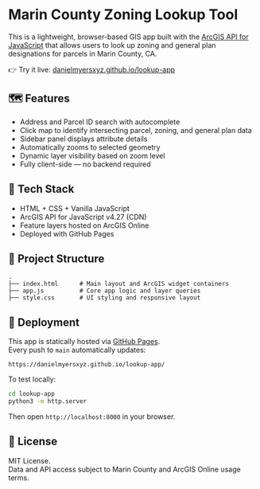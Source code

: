 # Marin County Zoning Lookup Tool

This is a lightweight, browser-based GIS app built with the [ArcGIS API for JavaScript](https://developers.arcgis.com/javascript/) that allows users to look up zoning and general plan designations for parcels in Marin County, CA.

👉 Try it live: [danielmyersxyz.github.io/lookup-app](https://danielmyersxyz.github.io/lookup-app)

## 🗺️ Features

- Address and Parcel ID search with autocomplete
- Click map to identify intersecting parcel, zoning, and general plan data
- Sidebar panel displays attribute details
- Automatically zooms to selected geometry
- Dynamic layer visibility based on zoom level
- Fully client-side — no backend required

## 🧱 Tech Stack

- HTML + CSS + Vanilla JavaScript
- ArcGIS API for JavaScript v4.27 (CDN)
- Feature layers hosted on ArcGIS Online
- Deployed with GitHub Pages

## 📁 Project Structure

```
.
├── index.html      # Main layout and ArcGIS widget containers
├── app.js          # Core app logic and layer queries
├── style.css       # UI styling and responsive layout
```

## 🚀 Deployment

This app is statically hosted via [GitHub Pages](https://pages.github.com/).  
Every push to `main` automatically updates:

```
https://danielmyersxyz.github.io/lookup-app/
```

To test locally:

```bash
cd lookup-app
python3 -m http.server
```

Then open `http://localhost:8000` in your browser.

## 📝 License

MIT License.  
Data and API access subject to Marin County and ArcGIS Online usage terms.
